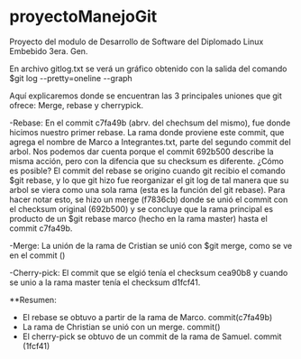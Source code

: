 # proyectoManejoGit
Proyecto del modulo de Desarrollo de Software del Diplomado Linux Embebido 3era. Gen.

En archivo gitlog.txt se verá un gráfico obtenido con la salida del comando
$git log --pretty=oneline --graph

Aquí explicaremos donde se encuentran las 3 principales uniones que git ofrece:
Merge, rebase y cherrypick.

-Rebase: En el commit c7fa49b (abrv. del chechsum del mismo), fue donde hicimos nuestro primer rebase.
  La rama donde proviene este commit, que agrega el nombre de Marco a Integrantes.txt, parte del segundo
  commit del arbol. Nos podemos dar cuenta porque el commit 692b500 describe la misma acción, pero con la 
  difencia que su checksum es diferente. ¿Cómo es posible? El commit del rebase se origino cuando git recibio 
  el comando $git rebase, y lo que git hizo fue reorganizar el git log de tal manera que su arbol se viera como
  una sola rama (esta es la función del git rebase). Para hacer notar esto, se hizo un merge (f7836cb) donde 
  se unió el commit con el checksum original (692b500) y se concluye que la rama principal es producto de un
  $git rebase marco (hecho en la rama master) hasta el commit c7fa49b.

-Merge: La unión de la rama de Cristian se unió con $git merge, como se ve en el commit ()

-Cherry-pick: El commit que se elgió tenía el checksum cea90b8 y cuando se unio a la rama master tenía el 
checksum d1fcf41.

**Resumen:
  - El rebase se obtuvo a partir de la rama de Marco. commit(c7fa49b)
  - La rama de Christian se unió con un merge. commit()
  - El cherry-pick se obtuvo de un commit de la rama de Samuel. commit (1fcf41)
